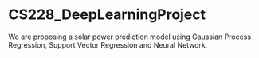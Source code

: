 # CS228_DeepLearningProject
We are proposing a solar power prediction model using Gaussian Process Regression, Support Vector Regression and Neural Network.
